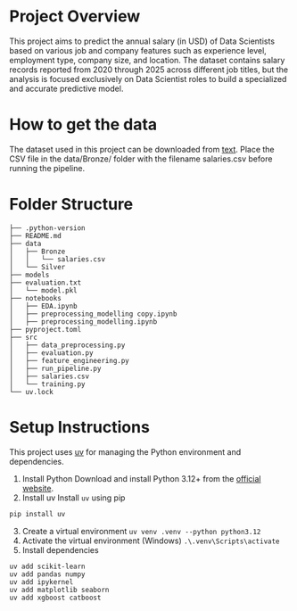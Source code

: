 # Project Overview
This project aims to predict the annual salary (in USD) of Data Scientists based on various job and company features such as experience level, employment type, company size, and location. The dataset contains salary records reported from 2020 through 2025 across different job titles, but the analysis is focused exclusively on Data Scientist roles to build a specialized and accurate predictive model.

# How to get the data
The dataset used in this project can be downloaded from [text](https://www.kaggle.com/datasets/adilshamim8/salaries-for-data-science-jobs/data).
Place the CSV file in the data/Bronze/ folder with the filename salaries.csv before running the pipeline.

# Folder Structure
```
├── .python-version
├── README.md
├── data
│   ├── Bronze
│   │   └── salaries.csv
│   └── Silver
├── models
├── evaluation.txt
│   └── model.pkl
├── notebooks
│   ├── EDA.ipynb
│   ├── preprocessing_modelling copy.ipynb
│   ├── preprocessing_modelling.ipynb
├── pyproject.toml
├── src
│   ├── data_preprocessing.py
│   ├── evaluation.py
│   ├── feature_engineering.py
│   ├── run_pipeline.py
│   ├── salaries.csv
│   └── training.py
└── uv.lock
```

# Setup Instructions
This project uses [uv](https://github.com/astral-sh/uv) for managing the Python environment and dependencies.

1. Install Python
Download and install Python 3.12+ from the [official website](https://www.python.org/downloads/).
2. Install uv
Install `uv` using pip
```bash
pip install uv
```
3. Create a virtual environment
```uv venv .venv --python python3.12```
4. Activate the virtual environment (Windows)
```.\.venv\Scripts\activate```
5. Install dependencies
```
uv add scikit-learn
uv add pandas numpy
uv add ipykernel
uv add matplotlib seaborn
uv add xgboost catboost
```

